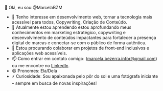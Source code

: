 👋 Olá, eu sou @MarcelaBZM
- 👀 Tenho interesse em desenvolvimento web, tornar a tecnologia mais acessível para todos, Copywriting, Criação de Conteúdo.
- 🌱 Atualmente estou aprendendo estou aprofundando meus conhecimentos em marketing estratégico, copywriting e desenvolvimento de conteúdos impactantes para fortalecer a presença digital de marcas e conectar-se com o público de forma autêntica.
- 💞️ Estou procurando colaborar em projetos de front-end inclusivos e aplicações web acessíveis.
- 📫 Como entrar em contato comigo: (marcela.bezerra.infor@gmail.com) ou me encontre no [LinkedIn](https://www.linkedin.com/in/marcela-bezerra-de-medeiros/).
- 😄 Pronomes: Ela/Dela
- ⚡ Curiosidade: Sou apaixonada pelo pôr do sol e uma fotógrafa iniciante – sempre em busca de novas inspirações!


<!---
MarcelaBZM/MarcelaBZM is a ✨ special ✨ repository because its `README.md` (this file) appears on your GitHub profile.
You can click the Preview link to take a look at your changes.
--->
